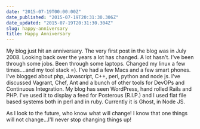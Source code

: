 ```yaml
---
date: "2015-07-19T00:00:00Z"
date_published: "2015-07-19T20:31:30.306Z"
date_updated: "2015-07-19T20:31:30.304Z"
slug: happy-anniversary
title: Happy Anniversary
---
```


My blog just hit an anniversary.  The very first post in the blog was in July 2008.  Looking back over the years a lot has changed.  A lot hasn't.  I've been through some jobs.  Been through some laptops.  Changed my linux a few times....and my tool stack =).  I've had a few Macs and a few smart phones.  I've blogged about php, Javascript, C++, perl, python and node js.  I've discussed Vagrant, Chef, Ant and a bunch of other tools for DevOPs and Continuous Integration.  My blog has seen WordPress, hand rolled Rails and PHP.  I've used it to display a feed for Posterous (R.I.P.) and I used flat file based systems both in perl and in ruby.  Currently it is Ghost, in Node JS.

As I look to the future, who know what will change! I know that one things will not change...I'll never stop changing things up! 
